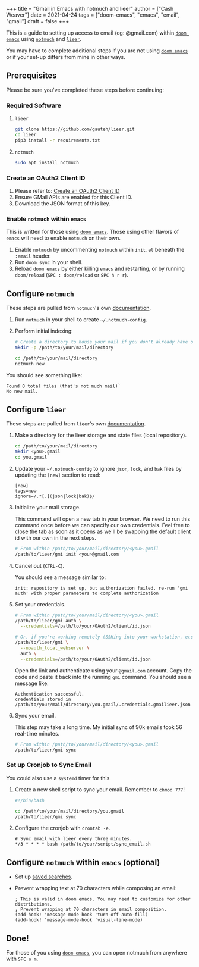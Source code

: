 +++
title = "Gmail in Emacs with notmuch and lieer"
author = ["Cash Weaver"]
date = 2021-04-24
tags = ["doom-emacs", "emacs", "email", "gmail"]
draft = false
+++

This is a guide to setting up access to email (eg: @gmail.com) within [`doom emacs`](https://github.com/hlissner/doom-emacs) using [`notmuch`](https://notmuchmail.org/) and [`lieer`](https://github.com/gauteh/lieer).

You may have to complete additional steps if you are not using [`doom emacs`](https://github.com/hlissner/doom-emacs) or if your set-up differs from mine in other ways.

## Prerequisites

Please be sure you've completed these steps before continuing:

### Required Software

1.  `lieer`

    ```sh
    git clone https://github.com/gauteh/lieer.git
    cd lieer
    pip3 install -r requirements.txt
    ```

2.  `notmuch`

    ```sh
    sudo apt install notmuch
    ```
    

### Create an OAuth2 Client ID

1. Please refer to: [Create an OAuth2 Client ID](/create-an-oauth2-client-id-for-gmail)
2. Ensure GMail APIs are enabled for this Client ID.
3. Download the JSON format of this key.

### Enable `notmuch` within `emacs`

This is written for those using [`doom emacs`](https://github.com/hlissner/doom-emacs). Those using other flavors of `emacs` will need to enable `notmuch` on their own.

1. Enable `notmuch` by uncommenting `notmuch` within `init.el` beneath the `:email` header.
2. Run `doom sync` in your shell.
3. Reload `doom emacs` by either killing `emacs` and restarting, or by running `doom/reload` (`SPC : doom/reload` or `SPC h r r`).

## Configure `notmuch`

These steps are pulled from `notmuch`'s own [documentation](https://notmuchmail.org/getting-started/).

1. Run `notmuch` in your shell to create `~/.notmuch-config`.

2. Perform initial indexing:

    ```sh
    # Create a directory to house your mail if you don't already have one.
    mkdir -p /path/to/your/mail/directory
    
    cd /path/to/your/mail/directory
    notmuch new
    ```
    

You should see something like:

```
Found 0 total files (that's not much mail)`
No new mail.
```
    

## Configure `lieer`

These steps are pulled from `lieer`'s own [documentation](https://github.com/gauteh/lieer#usage).

1. Make a directory for the lieer storage and state files (local repository).

    ```sh
    cd /path/to/your/mail/directory
    mkdir <you>.gmail
    cd you.gmail
    ```
    
2. Update your `~/.notmuch-config` to ignore `json`, `lock`, and `bak` files by updating the `[new]` section to read:

    ```
    [new]
    tags=new
    ignore=/.*[.](json|lock|bak)$/
    ```
    

3. Initialize your mail storage.

    This command will open a new tab in your browser. We need to run this command once before we can specify our own credentials. Feel free to close the tab as soon as it opens as we'll be swapping the default client id with our own in the next steps.

    ```sh
    # From within /path/to/your/mail/directory/<you>.gmail
    /path/to/lieer/gmi init <you>@gmail.com
    ```
    

4. Cancel out (`CTRL-C`).

    You should see a message similar to:

    ```
    init: repository is set up, but authorization failed. re-run 'gmi auth' with proper parameters to complete authorization
    ```
    

5. Set your credentials.

    ```sh
    # From within /path/to/your/mail/directory/<you>.gmail
    /path/to/lieer/gmi auth \
      --credentials=/path/to/your/OAuth2/client/id.json
    
    # Or, if you're working remotely (SSHing into your workstation, etc)
    /path/to/lieer/gmi \
      --noauth_local_webserver \
      auth \
      --credentials=/path/to/your/OAuth2/client/id.json
    ```
    

    Open the link and authenticate using your `@gmail.com` account. Copy the code and paste it back into the running `gmi` command. You should see a message like:

    ```
    Authentication successful.
    credentials stored in /path/to/your/mail/directory/you.gmail/.credentials.gmailieer.json
    ```
    

6. Sync your email.

    This step may take a long time. My initial sync of 90k emails took 56 real-time minutes.

    ```sh
    # From within /path/to/your/mail/directory/<you>.gmail
    /path/to/lieer/gmi sync
    ```
    

### Set up Cronjob to Sync Email

You could also use a `systemd` timer for this.

1. Create a new shell script to sync your email. Remember to `chmod 777`!

    ```sh
    #!/bin/bash
    
    cd /path/to/your/mail/directory/you.gmail
    /path/to/lieer/gmi sync
    ```
    

2. Configure the cronjob with `crontab -e`.

    ```
    # Sync email with lieer every three minutes.
    */3 * * * * bash /path/to/your/script/sync_email.sh
    ```
    

## Configure `notmuch` within `emacs` (optional)

- Set up [saved searches](https://notmuchmail.org/doc/latest/notmuch-emacs.html#saved-searches).

- Prevent wrapping text at 70 characters while composing an email:

    ```common_lisp
    ; This is valid in doom emacs. You may need to customize for other distributions.
    ; Prevent wrapping at 70 characters in email composition.
    (add-hook! 'message-mode-hook 'turn-off-auto-fill)
    (add-hook! 'message-mode-hook 'visual-line-mode)
    ```
    

## Done!

For those of you using [`doom emacs`](https://github.com/hlissner/doom-emacs), you can open notmuch from anywhere with `SPC o m`.
